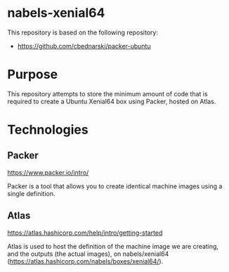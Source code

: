 # nabels-xenial64

This repository is based on the following repository:
- https://github.com/cbednarski/packer-ubuntu

# Purpose

This repository attempts to store the minimum amount of code that is required to create a Ubuntu Xenial64 box using Packer, hosted on Atlas.

# Technologies

## Packer

https://www.packer.io/intro/

Packer is a tool that allows you to create identical machine images using a single definition. 

## Atlas

https://atlas.hashicorp.com/help/intro/getting-started

Atlas is used to host the definition of the machine image we are creating, and the outputs (the actual images), on nabels/xenial64 (https://atlas.hashicorp.com/nabels/boxes/xenial64/).
